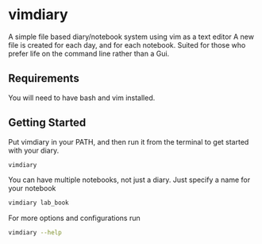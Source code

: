 # vimdiary
A simple file based diary/notebook system using vim as a text editor
A new file is created for each day, and for each notebook.
Suited for those who prefer life on the command line rather than a Gui.

## Requirements
You will need to have bash and vim installed.

## Getting Started
Put vimdiary in your PATH, and then run it from the terminal to get started with your diary.
```bash
vimdiary
```

You can have multiple notebooks, not just a diary. Just specify a name for your notebook
```bash
vimdiary lab_book
```
For more options and configurations run 
```bash
vimdiary --help
```
